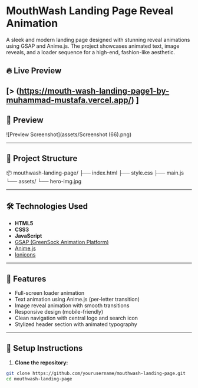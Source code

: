# MouthWash Landing Page Reveal Animation

A sleek and modern landing page designed with stunning reveal animations using GSAP and Anime.js. The project showcases animated text, image reveals, and a loader sequence for a high-end, fashion-like aesthetic.

## 🔥 Live Preview

[> (https://mouth-wash-landing-page1-by-muhammad-mustafa.vercel.app/) ]
---

## 📸 Preview

![Preview Screenshot](assets/Screenshot (66).png)  

---

## 📁 Project Structure
📦 mouthwash-landing-page/
├── index.html
├── style.css
├── main.js
└── assets/
└── hero-img.jpg

---

## 🛠️ Technologies Used

- **HTML5**
- **CSS3**
- **JavaScript**
- [GSAP (GreenSock Animation Platform)](https://greensock.com/gsap/)
- [Anime.js](https://animejs.com/)
- [Ionicons](https://ionic.io/ionicons)

---

## 🚀 Features

- Full-screen loader animation
- Text animation using Anime.js (per-letter transition)
- Image reveal animation with smooth transitions
- Responsive design (mobile-friendly)
- Clean navigation with central logo and search icon
- Stylized header section with animated typography

---

## 🧩 Setup Instructions

1. **Clone the repository:**

```bash
git clone https://github.com/yourusername/mouthwash-landing-page.git
cd mouthwash-landing-page


